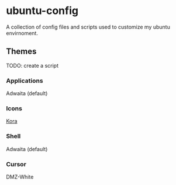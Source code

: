 # ubuntu-config
A collection of config files and scripts used to customize my ubuntu envirnoment.

## Themes
TODO: create a script

### Applications
Adwaita (default)

### Icons
[Kora](https://www.gnome-look.org/s/Gnome/p/1256209)

### Shell
Adwaita (default)

### Cursor 
DMZ-White


